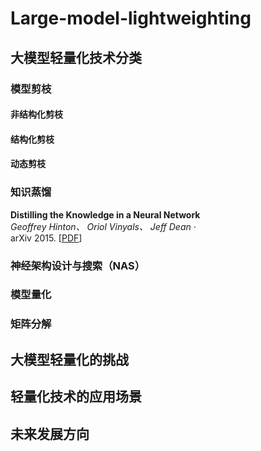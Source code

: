 # Large-model-lightweighting
## 大模型轻量化技术分类 
### 模型剪枝
#### 非结构化剪枝
#### 结构化剪枝
#### 动态剪枝
### 知识蒸馏
**Distilling the Knowledge in a Neural Network**<br>
*Geoffrey Hinton、 Oriol Vinyals、 Jeff Dean ·*<br>
arXiv 2015. [[PDF](https://arxiv.org/pdf/1503.02531v1)]
### 神经架构设计与搜索（NAS）
### 模型量化
### 矩阵分解
## 大模型轻量化的挑战
## 轻量化技术的应用场景
## 未来发展方向
